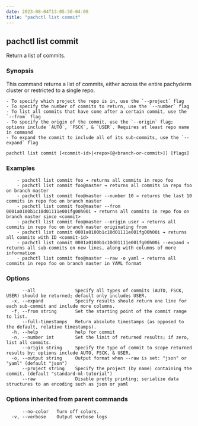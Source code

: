 ```yaml
---
date: 2023-08-04T13:05:50-04:00
title: "pachctl list commit"
---
```


## pachctl list commit

Return a list of commits.

### Synopsis

This command returns a list of commits, either across the entire pachyderm cluster or restricted to a single repo. 

	- To specify which project the repo is in, use the `--project` flag 
	- To specify the number of commits to return, use the `--number` flag 
	- To list all commits that have come after a certain commit, use the `--from` flag 
	- To specify the origin of the commit, use the `--origin` flag; options include `AUTO`, `FSCK`, & `USER`. Requires at least repo name in command 
	- To expand the commit to include all of its sub-commits, use the `--expand` flag 


```
pachctl list commit [<commit-id>|<repo>[@<branch-or-commit>]] [flags]
```

### Examples

```
	- pachctl list commit foo ➔ returns all commits in repo foo 
	- pachctl list commit foo@master ➔ returns all commits in repo foo on branch master 
	- pachctl list commit foo@master --number 10 ➔ returns the last 10 commits in repo foo on branch master 
	- pachctl list commit foo@master --from 0001a0100b1c10d01111e001fg00h00i ➔ returns all commits in repo foo on branch master since <commit> 
	- pachctl list commit foo@master --origin user ➔ returns all commits in repo foo on branch master originating from 
	- pachctl list commit 0001a0100b1c10d01111e001fg00h00i ➔ returns all commits with ID <commit-id> 
	- pachctl list commit 0001a0100b1c10d01111e001fg00h00i --expand ➔ returns all sub-commits on new lines, along with columns of more information 
	- pachctl list commit foo@master --raw -o yaml ➔ returns all commits in repo foo on branch master in YAML format 

```

### Options

```
      --all               Specify all types of commits (AUTO, FSCK, USER) should be returned; default only includes USER.
  -x, --expand            Specify results should return one line for each sub-commit and include more columns.
  -f, --from string       Set the starting point of the commit range to list.
      --full-timestamps   Return absolute timestamps (as opposed to the default, relative timestamps).
  -h, --help              help for commit
  -n, --number int        Set the limit of returned results; if zero, list all commits.
      --origin string     Specify the type of commit to scope returned results by; options include AUTO, FSCK, & USER.
  -o, --output string     Output format when --raw is set: "json" or "yaml" (default "json")
      --project string    Specify the project (by name) containing the commit. (default "standard-ml-tutorial")
      --raw               Disable pretty printing; serialize data structures to an encoding such as json or yaml
```

### Options inherited from parent commands

```
      --no-color   Turn off colors.
  -v, --verbose    Output verbose logs
```

